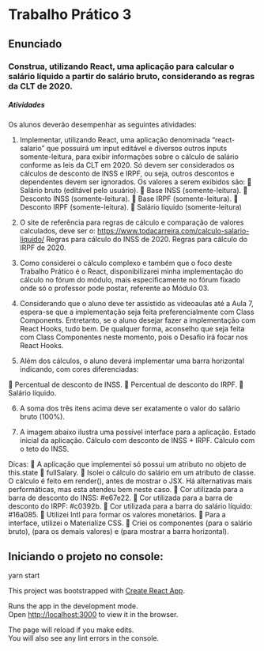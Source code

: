 # Trabalho Prático 3

## Enunciado

### Construa, utilizando React, uma aplicação para calcular o salário líquido a partir do salário bruto, considerando as regras da CLT de 2020.

##### Atividades

Os alunos deverão desempenhar as seguintes atividades:

1. Implementar, utilizando React, uma aplicação denominada “react-salario” que
possuirá um input editável e diversos outros inputs somente-leitura, para exibir
informações sobre o cálculo de salário conforme as leis da CLT em 2020. Só devem
ser considerados os cálculos de desconto de INSS e IRPF, ou seja, outros descontos
e dependentes devem ser ignorados. Os valores a serem exibidos são:
 Salário bruto (editável pelo usuário).
 Base INSS (somente-leitura).
 Desconto INSS (somente-leitura).
 Base IRPF (somente-leitura).
 Desconto IRPF (somente-leitura).
 Salário líquido (somente-leitura)

2. O site de referência para regras de cálculo e comparação de valores calculados,
deve ser o: https://www.todacarreira.com/calculo-salario-liquido/
Regras para cálculo do INSS de 2020.
Regras para cálculo do IRPF de 2020.

3. Como considerei o cálculo complexo e também que o foco deste Trabalho Prático é
o React, disponibilizarei minha implementação do cálculo no fórum do módulo, mais
especificamente no fórum fixado onde só o professor pode postar, referente ao
Módulo 03.

4. Considerando que o aluno deve ter assistido as videoaulas até a Aula 7, espera-se
que a implementação seja feita preferencialmente com Class Components. 
Entretanto, se o aluno desejar fazer a implementação com React Hooks, tudo bem.
De qualquer forma, aconselho que seja feita com Class Componentes neste
momento, pois o Desafio irá focar nos React Hooks.

5. Além dos cálculos, o aluno deverá implementar uma barra horizontal indicando, com
cores diferenciadas:

 Percentual de desconto de INSS.
 Percentual de desconto do IRPF.
 Salário líquido.

6. A soma dos três itens acima deve ser exatamente o valor do salário bruto (100%).

7. A imagem abaixo ilustra uma possível interface para a aplicação.
Estado inicial da aplicação.
Cálculo com desconto de INSS + IRPF.
Cálculo com o teto do INSS.

Dicas:
 A aplicação que implementei só possui um atributo no objeto de this.state 
fullSalary.
 Isolei o cálculo do salário em um atributo de classe. O cálculo é feito em render(),
antes de mostrar o JSX. Há alternativas mais performáticas, mas esta atendeu bem
neste caso.
 Cor utilizada para a barra de desconto do INSS: #e67e22.
 Cor utilizada para a barra de desconto do IRPF: #c0392b.
 Cor utilizada para a barra do salário líquido: #16a085.
 Utilizei Intl para formar os valores monetários.
 Para a interface, utilizei o Materialize CSS.
 Criei os componentes <InputFullSalary /> (para o salário bruto), <InputReadOnly />
(para os demais valores) e <ProgressBarSalary /> (para mostrar a barra
horizontal).

## Iniciando o projeto no console:

yarn start



This project was bootstrapped with [Create React App](https://github.com/facebook/create-react-app).

Runs the app in the development mode.<br />
Open [http://localhost:3000](http://localhost:3000) to view it in the browser.

The page will reload if you make edits.<br />
You will also see any lint errors in the console.



